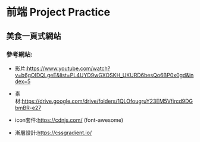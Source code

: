 # 前端 Project Practice

## 美食一頁式網站
### 參考網站:
- 影片:https://www.youtube.com/watch?v=b6gOIDQLgeE&list=PL4UYD9wGXOSKH_UKURD6besQo6BP0x0gd&index=5

- 素材:https://drive.google.com/drive/folders/1QLOfougruY23EM5Vfircd9DGbmBR-e27

- icon套件:https://cdnjs.com/ (font-awesome)

- 漸層設計:https://cssgradient.io/
